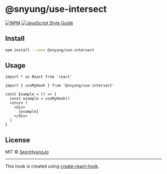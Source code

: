 # @snyung/use-intersect

> 

[![NPM](https://img.shields.io/npm/v/@snyung/use-intersect.svg)](https://www.npmjs.com/package/@snyung/use-intersect) [![JavaScript Style Guide](https://img.shields.io/badge/code_style-standard-brightgreen.svg)](https://standardjs.com)

## Install

```bash
npm install --save @snyung/use-intersect
```

## Usage

```tsx
import * as React from 'react'

import { useMyHook } from '@snyung/use-intersect'

const Example = () => {
  const example = useMyHook()
  return (
    <div>
      {example}
    </div>
  )
}
```

## License

MIT © [SeonHyungJo](https://github.com/SeonHyungJo)

---

This hook is created using [create-react-hook](https://github.com/hermanya/create-react-hook).
